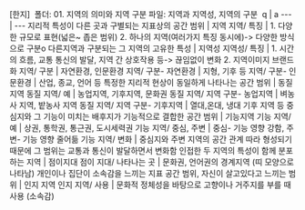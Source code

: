 [한지]
​
폴더: 01. 지역의 의미와 지역 구분
파일: 지역과 지역성, 지역의 구분
​
 q  | a
--- | ---
지리적 특성이 다른 곳과 구별되는 지표상의 공간 범위		| 지역
지역/ 특징		| 1. 다양한 규모로 표현(넓은~ 좁은 범위) 2. 하나의 지역(여러가지 특징 동시에)-> 다양한 방식으로 구분o
다른지역과 구분되는 그 지역의 고유한 특성		| 지역성
지역성/ 특징		| 1. 시간의 흐름, 교통 통신의 발달, 지역 간 상호작용 등-> 끊임없이 변화 2. 지역이미지 브랜드화
지역/ 구분		| 자연환경, 인문환경
지역/ 구분- 자연환경		| 지형, 기후 등
지역/ 구분- 인문환경		| 산업, 종교, 언어 등
특정한 지리적 현상이 동일하게 나타나는 공간 범위		| 동질 지역
동질 지역/ 예		| 농업지역, 기후지역, 문화권
동질 지역/ 지역 구분- 농업지역		| 벼농사 지역, 밭농사 지역
동질 지역/ 지역 구분- 기후지역		| 열대,온대, 냉대 기후 지역 등
중심지와 그 기능이 미치는 배후지가 기능적으로 결합한 공간 범위		| 기능지역
기능 지역/ 예		| 상권, 통학권, 통근권, 도시세력권
기능 지역/ 중심, 주변		| 중심- 기능 영향 강함, 주변- 기능 영향 줄어듦
기능 지역/ 변화		| 중심지와 주변 지역의 공간 관계 따라 형성되기 때문에 그 범위는 교통과 통신이 발달하면서 변화함
인접한 두 지역의 특성이 함께 분포하는 지역		| 점이지대
점이 지대/ 나타나는 곳		| 문화권, 언어권의 경계지역 (띠 모양으로 나타남)
개인이나 집단이 소속감을 느끼는 지표 공간 범위, 자신이 살고있다고 느끼는 범위		| 인지 지역
인지 지역/ 사용		| 문화적 정체성을 바탕으로 고향이나 거주지를 부를 때 사용 (소속감)
​
